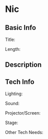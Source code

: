 # Nic


## Basic Info

Title:

Length:


## Description



## Tech Info

Lighting:

Sound:

Projector/Screen:

Stage:

Other Tech Needs:
